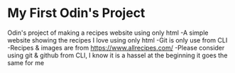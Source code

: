 # My First Odin's Project

Odin's project of making a recipes website using only html
-A simple website showing the recipes I love using only html
-Git is only use from CLI
-Recipes & images are from https://www.allrecipes.com/
-Please consider using git & github from CLI, I know it is a hassel at the beginning it goes the same for me
